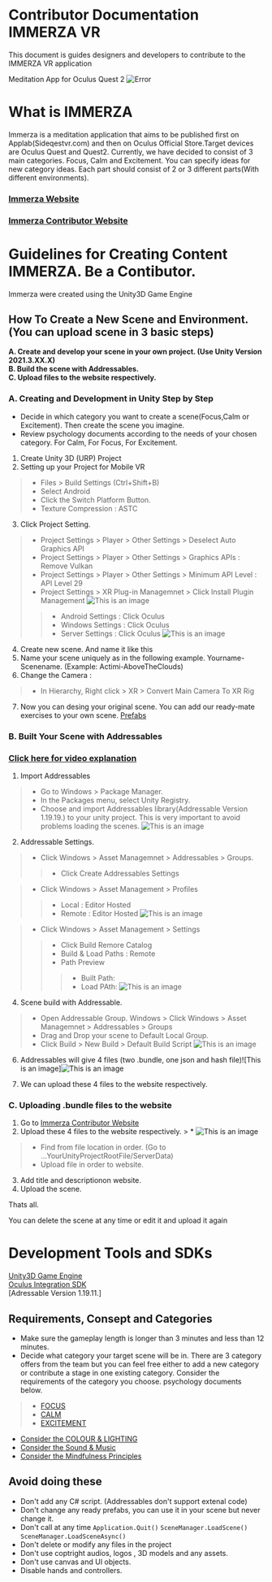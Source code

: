 # Contributor Documentation IMMERZA VR
This document is guides designers and developers to contribute to the IMMERZA VR application

Meditation App for Oculus Quest 2 
![Error](https://github.com/kahveciozan/ImmerzaContributorDoc/blob/main/Immerza.png)
# What is IMMERZA
Immerza is a meditation application that aims to be published first on Applab(Sideqestvr.com) and then on Oculus Official Store.Target devices are Oculus Quest and Quest2. Currently, we have decided to consist of 3 main categories. Focus, Calm and Excitement. You can specify ideas for new category ideas. Each part should consist of 2 or 3 different parts(With different environments).

### [Immerza Website](https://www.immerza.com/)
### [Immerza Contributor Website](https://contributor.immerza.com/)

# Guidelines for Creating Content IMMERZA. Be a Contibutor.
Immerza were created using the Unity3D Game Engine

## How To Create a New Scene and Environment. (You can upload scene in 3 basic steps)
**A. Create and develop your scene in your own project. (Use Unity Version 2021.3.XX.X)**  <br/>
**B. Build the scene with Addressables.**  <br/>
**C. Upload files to the website respectively.**  <br/>

### A. Creating and Development in Unity Step by Step

* Decide in which category you want to create a scene(Focus,Calm or Excitement). Then create the scene you imagine.
* Review psychology documents according to the needs of your chosen category. For Calm, For Focus, For Excitement.

1. Create Unity 3D (URP) Project
2. Setting up your Project for Mobile VR
> * Files > Build Settings (Ctrl+Shift+B)
> * Select Android
> * Click the Switch Platform Button.
> * Texture Compression : ASTC

3. Click Project Setting.
> * Project Settings > Player > Other Settings > Deselect Auto Graphics API
> * Project Settings > Player > Other Settings > Graphics APIs : Remove Vulkan
> * Project Settings > Player > Other Settings > Minimum API Level : API Level 29
> * Project Settings > XR Plug-in Managemnet > Click Install Plugin Management ![This is an image](https://github.com/kahveciozan/ImmerzaContributorDoc/blob/main/Img/XRPlug%C4%B0nManagagement.png)
 >> * Android Settings : Click Oculus
 >> * Windows Settings : Click Oculus
 >> * Server Settings : Click Oculus
 ![This is an image](https://github.com/kahveciozan/ImmerzaContributorDoc/blob/main/Img/XRDetailsForOculus.png)
 
4. Create new scene. And name it like this 
5. Name your scene uniquely as in the following example. Yourname-Scenename. (Example: Actimi-AboveTheClouds)
6. Change the Camera :
> * In Hierarchy, Right click > XR > Convert Main Camera To XR Rig
7. Now you can desing your original scene. You can add our ready-mate exercises to your own scene. [Prefabs](https://www.exampleprefab.com)

### B. Built Your Scene with Addressables

### [Click here for video explanation](https://drive.google.com/file/d/19uNoAKjbgJdicGTybX_TLvXmk1a8WFW0/view?usp=share_link)

1. Import Addressables
> * Go to Windows > Package Manager. 
> * In the Packages menu, select Unity Registry.
> * Choose and import Addressables library(Addressable Version 1.19.19.) to your unity project. This is very important to avoid problems loading the scenes. ![This is an image](https://github.com/kahveciozan/ImmerzaContributorDoc/blob/main/Img2/AddressablesInstall.png)

2. Addressable Settings.
> * Click Windows > Asset Managemnet > Addressables > Groups. 
 >> * Click Create Addressables Settings
 
> * Click Windows > Asset Management > Profiles
 >> * Local : Editor Hosted
 >> * Remote : Editor Hosted ![This is an image](https://github.com/kahveciozan/ImmerzaContributorDoc/blob/main/Img2/AddressableProfiles.png)
 
> * Click Windows > Asset Management > Settings
 >> * Click Build Remore Catalog
 >> * Build & Load Paths : Remote
 >> * Path Preview
 >>> * Built Path:
 >>> * Load PAth: ![This is an image](https://github.com/kahveciozan/ImmerzaContributorDoc/blob/main/Img2/AddressableSettings.png)

4. Scene build with Addressable.
 > * Open Addressable Group. Windows > Click Windows > Asset Managemnet > Addressables > Groups
 > * Drag and Drop your scene to Default Local Group.
 > * Click Build > New Build > Default Build Script 
 ![This is an image](https://github.com/kahveciozan/ImmerzaContributorDoc/blob/main/Img2/SceneBuild.gif)
 
6. Addressables will give 4 files (two .bundle, one json and hash file)![This is an image]![This is an image](https://github.com/kahveciozan/ImmerzaContributorDoc/blob/main/Img2/ServerFiles.gif)

7. We can upload these 4 files to the website respectively.

### C. Uploading .bundle files to the website
1. Go to [Immerza Contributor Website](https://contributor.immerza.com/)
2. Upload these 4 files to the website respectively. >  * ![This is an image](https://github.com/kahveciozan/ImmerzaContributorDoc/blob/main/Img/BuiltFiles.png)
> * Find from file location in order. (Go to ...YourUnityProjectRootFile/ServerData)
> * Upload file in order to website.
3. Add title and descriptionon website.
4. Upload the scene.

Thats all.

You can delete the scene at any time or edit it and upload it again

# Development Tools and SDKs
[Unity3D Game Engine](https://unity.com/) <br/>
[Oculus Integration SDK](https://assetstore.unity.com/packages/tools/integration/oculus-integration-82022) <br/>
[Adressable Version 1.19.11.] <br/>

## Requirements, Consept and Categories
- Make sure the gameplay length is longer than 3 minutes and less than 12 minutes.
-  Decide what category your target scene will be in. There are 3 category offers from the team but you can feel free either to add a new category or contribute a stage in one existing category. Consider the requirements of the category you choose. psychology documents below.
 > - [FOCUS](https://forms.gle/XvepfJQD45Uu37mT7) <br/>
 > - [CALM](https://forms.gle/XvepfJQD45Uu37mT7) <br/>
 > - [EXCITEMENT](https://forms.gle/XvepfJQD45Uu37mT7) <br/>

- [Consider the COLOUR & LIGHTING](https://forms.gle/XvepfJQD45Uu37mT7) <br/>
- [Consider the Sound & Music](https://forms.gle/XvepfJQD45Uu37mT7) <br/>
- [Consider the Mindfulness Principles](https://forms.gle/XvepfJQD45Uu37mT7) <br/>


## Avoid doing these
- Don't add any C# script. (Addressables don't support extenal code)
- Don't change any ready prefabs, you can use it in your scene but never change it.
- Don't call at any time  `Application.Quit()` `SceneManager.LoadScene()` `SceneManager.LoadSceneAsync()`
- Don't delete or modify any files in the project
- Don't use coptright audios, logos , 3D models and any assets.
- Don't use canvas and UI objects.
- Disable hands and controllers.


